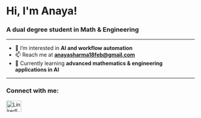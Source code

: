 # Hi, I'm Anaya!
### A dual degree student in Math & Engineering

---

- 🔭 I’m interested in **AI and workflow automation**  
- 📫 Reach me at **anayasharma18feb@gmail.com**  
- 🌱 Currently learning **advanced mathematics & engineering applications in AI**  

---

### Connect with me:
<a href="https://www.linkedin.com/in/anayasharma9/" target="blank">
  <img align="left" src="https://raw.githubusercontent.com/rahuldkjain/github-profile-readme-generator/master/src/images/icons/Social/linked-in-alt.svg" alt="LinkedIn" height="30" width="40" />
</a>
